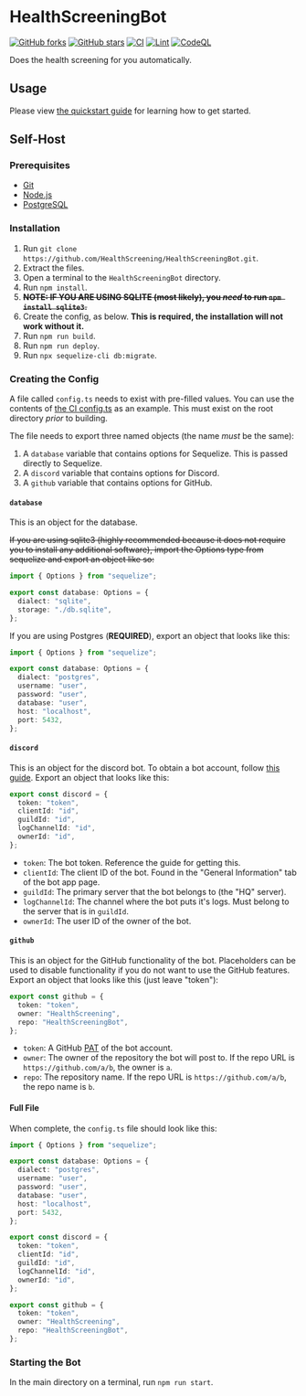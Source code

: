 # HealthScreeningBot

[![GitHub forks](https://img.shields.io/github/forks/HealthScreening/HealthScreeningBot)](https://github.com/HealthScreening/HealthScreeningBot/network)
[![GitHub stars](https://img.shields.io/github/stars/HealthScreening/HealthScreeningBot)](https://github.com/HealthScreening/HealthScreeningBot/stargazers)
[![CI](https://github.com/HealthScreening/HealthScreeningBot/actions/workflows/main.yml/badge.svg)](https://github.com/HealthScreening/HealthScreeningBot/actions/workflows/main.yml)
[![Lint](https://github.com/HealthScreening/HealthScreeningBot/actions/workflows/lint.yml/badge.svg)](https://github.com/HealthScreening/HealthScreeningBot/actions/workflows/lint.yml)
[![CodeQL](https://github.com/HealthScreening/HealthScreeningBot/actions/workflows/codeql-analysis.yml/badge.svg)](https://github.com/HealthScreening/HealthScreeningBot/actions/workflows/codeql-analysis.yml)

Does the health screening for you automatically.

## Usage

Please view [the quickstart guide](https://github.com/HealthScreening/HealthScreeningBot/blob/master/guides/quickstart.md) for learning how to get started.

## Self-Host

### Prerequisites

- [Git](https://git-scm.com/downloads)
- [Node.js](https://nodejs.org/en/download/)
- [PostgreSQL](https://www.postgresql.org/download/)

### Installation

1. Run `git clone https://github.com/HealthScreening/HealthScreeningBot.git`.
2. Extract the files.
3. Open a terminal to the `HealthScreeningBot` directory.
4. Run `npm install`.
5. ~~**NOTE: IF YOU ARE USING SQLITE (most likely), you _need_ to run `npm install sqlite3`.**~~
6. Create the config, as below. **This is required, the installation will not work without it.**
7. Run `npm run build`.
8. Run `npm run deploy`.
9. Run `npx sequelize-cli db:migrate`.

### Creating the Config

A file called `config.ts` needs to exist with pre-filled values. You can use the contents of [the CI config.ts](https://github.com/HealthScreening/HealthScreeningBot/blob/master/.github/workflows/ci.config.ts) as an example. This must exist on the root directory _prior_ to building.

The file needs to export three named objects (the name _must_ be the same):

1. A `database` variable that contains options for Sequelize. This is passed directly to Sequelize.
2. A `discord` variable that contains options for Discord.
3. A `github` variable that contains options for GitHub.

#### `database`

This is an object for the database.

~~If you are using sqlite3 (highly recommended because it does not require you to install any additional software), import the Options type from sequelize and export an object like so:~~

```typescript
import { Options } from "sequelize";

export const database: Options = {
  dialect: "sqlite",
  storage: "./db.sqlite",
};
```

If you are using Postgres (**REQUIRED**), export an object that looks like this:

```typescript
import { Options } from "sequelize";

export const database: Options = {
  dialect: "postgres",
  username: "user",
  password: "user",
  database: "user",
  host: "localhost",
  port: 5432,
};
```

#### `discord`

This is an object for the discord bot. To obtain a bot account, follow [this guide](https://discordpy.readthedocs.io/en/stable/discord.html). Export an object that looks like this:

```typescript
export const discord = {
  token: "token",
  clientId: "id",
  guildId: "id",
  logChannelId: "id",
  ownerId: "id",
};
```

- `token`: The bot token. Reference the guide for getting this.
- `clientId`: The client ID of the bot. Found in the "General Information" tab of the bot app page.
- `guildId`: The primary server that the bot belongs to (the "HQ" server).
- `logChannelId`: The channel where the bot puts it's logs. Must belong to the server that is in `guildId`.
- `ownerId`: The user ID of the owner of the bot.

#### `github`

This is an object for the GitHub functionality of the bot. Placeholders can be used to disable functionality if you do not want to use the GitHub features. Export an object that looks like this (just leave "token"):

```typescript
export const github = {
  token: "token",
  owner: "HealthScreening",
  repo: "HealthScreeningBot",
};
```

- `token`: A GitHub [PAT](https://docs.github.com/en/authentication/keeping-your-account-and-data-secure/creating-a-personal-access-token) of the bot account.
- `owner`: The owner of the repository the bot will post to. If the repo URL is `https://github.com/a/b`, the owner is `a`.
- `repo`: The repository name. If the repo URL is `https://github.com/a/b`, the repo name is `b`.

#### Full File

When complete, the `config.ts` file should look like this:

```typescript
import { Options } from "sequelize";

export const database: Options = {
  dialect: "postgres",
  username: "user",
  password: "user",
  database: "user",
  host: "localhost",
  port: 5432,
};

export const discord = {
  token: "token",
  clientId: "id",
  guildId: "id",
  logChannelId: "id",
  ownerId: "id",
};

export const github = {
  token: "token",
  owner: "HealthScreening",
  repo: "HealthScreeningBot",
};
```

### Starting the Bot

In the main directory on a terminal, run `npm run start`.

